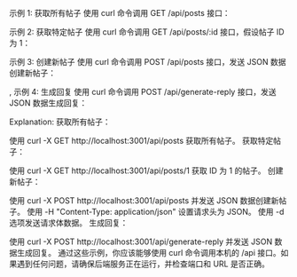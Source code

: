示例 1: 获取所有帖子
使用 curl 命令调用 GET /api/posts 接口：

示例 2: 获取特定帖子
使用 curl 命令调用 GET /api/posts/:id 接口，假设帖子 ID 为 1：

示例 3: 创建新帖子
使用 curl 命令调用 POST /api/posts 接口，发送 JSON 数据创建新帖子：

,
示例 4: 生成回复
使用 curl 命令调用 POST /api/generate-reply 接口，发送 JSON 数据生成回复：

Explanation:
获取所有帖子：

使用 curl -X GET http://localhost:3001/api/posts 获取所有帖子。
获取特定帖子：

使用 curl -X GET http://localhost:3001/api/posts/1 获取 ID 为 1 的帖子。
创建新帖子：

使用 curl -X POST http://localhost:3001/api/posts 并发送 JSON 数据创建新帖子。
使用 -H "Content-Type: application/json" 设置请求头为 JSON。
使用 -d 选项发送请求体数据。
生成回复：

使用 curl -X POST http://localhost:3001/api/generate-reply 并发送 JSON 数据生成回复。
通过这些示例，你应该能够使用 curl 命令调用本机的 /api 接口。如果遇到任何问题，请确保后端服务正在运行，并检查端口和 URL 是否正确。